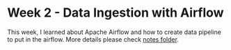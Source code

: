# Week 2 - Data Ingestion with Airflow

This week, I learned about Apache Airflow and how to create data pipeline to put in the airflow. More details please check [notes folder](https://github.com/irfansofyana/data-eng-zoomcamp-playground/tree/main/week_2/notes).